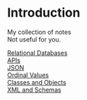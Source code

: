 # Introduction

My collection of notes  
Not useful for you.

[Relational Databases](RDB.md)  
[APIs](APIs.md)  
[JSON](JSON.md)  
[Ordinal Values](ORD.md)  
[Classes and Objects](Objects.md)  
[XML and Schemas](XML.md)  
